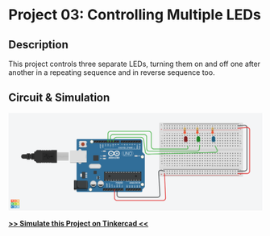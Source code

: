 # Project 03: Controlling Multiple LEDs

## Description
This project controls three separate LEDs, turning them on and off one after another in a repeating sequence and in reverse sequence too.


## Circuit & Simulation

![Circuit Diagram](03-Multiple-Leds.png)

[**>> Simulate this Project on Tinkercad <<**](https://www.tinkercad.com/things/98XUmi9vLWt-03-multiple-leds)
